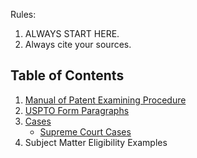 

Rules: 
1. ALWAYS START HERE. 
2. Always cite your sources. 

## Table of Contents

1. [Manual of Patent Examining Procedure](#manual-of-patent-examining-procedure)
2. [USPTO Form Paragraphs](#uspto-form-paragraphs)
3. [Cases](#cases)
   - [Supreme Court Cases](#supreme-court-cases)
4. Subject Matter Eligibility Examples
